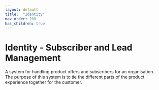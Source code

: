 ```yaml
---
layout: default
title:  "Identity"
nav_order: 200
has_children: true
---
```


# Identity - Subscriber and Lead Management

A system for handling product offers and subscribers for an organisation. The purpose of this system is to tie the different parts of the product experience together for the customer.

